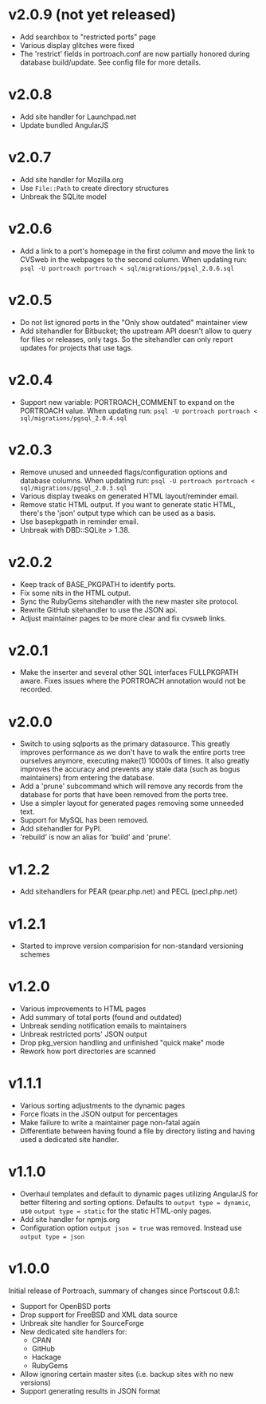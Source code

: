 v2.0.9 (not yet released)
======

- Add searchbox to "restricted ports" page
- Various display glitches were fixed
- The 'restrict' fields in portroach.conf are now partially honored
  during database build/update. See config file for more details.

v2.0.8
======

- Add site handler for Launchpad.net
- Update bundled AngularJS

v2.0.7
======

- Add site handler for Mozilla.org
- Use `File::Path` to create directory structures
- Unbreak the SQLite model

v2.0.6
======

- Add a link to a port's homepage in the first column and move the
  link to CVSweb in the webpages to the second column.
  When updating run: `psql -U portroach portroach < sql/migrations/pgsql_2.0.6.sql`

v2.0.5
======

- Do not list ignored ports in the "Only show outdated" maintainer view
- Add sitehandler for Bitbucket; the upstream API doesn't allow to
  query for files or releases, only tags. So the sitehandler can only
  report updates for projects that use tags.

v2.0.4
======

- Support new variable: PORTROACH_COMMENT to expand on the PORTROACH value.
  When updating run: `psql -U portroach portroach < sql/migrations/pgsql_2.0.4.sql`

v2.0.3
======

- Remove unused and unneeded flags/configuration options and database columns.
  When updating run: `psql -U portroach portroach < sql/migrations/pgsql_2.0.3.sql`
- Various display tweaks on generated HTML layout/reminder email.
- Remove static HTML output. If you want to generate static HTML, there's the
  'json' output type which can be used as a basis.
- Use basepkgpath in reminder email.
- Unbreak with DBD::SQLite > 1.38.

v2.0.2
======

- Keep track of BASE_PKGPATH to identify ports.
- Fix some nits in the HTML output.
- Sync the RubyGems sitehandler with the new master site protocol.
- Rewrite GitHub sitehandler to use the JSON api.
- Adjust maintainer pages to be more clear and fix cvsweb links.

v2.0.1
======

- Make the inserter and several other SQL interfaces FULLPKGPATH aware.
  Fixes issues where the PORTROACH annotation would not be recorded.

v2.0.0
======

- Switch to using sqlports as the primary datasource. This greatly
  improves performance as we don't have to walk the entire ports tree
  ourselves anymore, executing make(1) 10000s of times.
  It also greatly improves the accuracy and prevents any stale data
  (such as bogus maintainers) from entering the database.
- Add a 'prune' subcommand which will remove any records from the
  database for ports that have been removed from the ports tree.
- Use a simpler layout for generated pages removing some unneeded text.
- Support for MySQL has been removed.
- Add sitehandler for PyPI.
- 'rebuild' is now an alias for 'build' and 'prune'.

v1.2.2
======

- Add sitehandlers for PEAR (pear.php.net) and PECL (pecl.php.net)

v1.2.1
======

- Started to improve version comparision for non-standard versioning schemes

v1.2.0
======

- Various improvements to HTML pages
- Add summary of total ports (found and outdated)
- Unbreak sending notification emails to maintainers
- Unbreak restricted ports' JSON output
- Drop pkg_version handling and unfinished "quick make" mode
- Rework how port directories are scanned

v1.1.1
======

- Various sorting adjustments to the dynamic pages
- Force floats in the JSON output for percentages
- Make failure to write a maintainer page non-fatal again
- Differentiate between having found a file by directory listing and having used
  a dedicated site handler.

v1.1.0
======

- Overhaul templates and default to dynamic pages utilizing AngularJS for
  better filtering and sorting options. Defaults to `output type = dynamic`,
  use `output type = static` for the static HTML-only pages.
- Add site handler for npmjs.org
- Configuration option `output json = true` was removed.
  Instead use `output type = json`

v1.0.0
======

Initial release of Portroach, summary of changes since Portscout 0.8.1:

- Support for OpenBSD ports
- Drop support for FreeBSD and XML data source
- Unbreak site handler for SourceForge
- New dedicated site handlers for:
  - CPAN
  - GitHub
  - Hackage
  - RubyGems
- Allow ignoring certain master sites (i.e. backup sites with no new versions)
- Support generating results in JSON format
